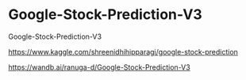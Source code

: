 # Google-Stock-Prediction-V3
Google-Stock-Prediction-V3

https://www.kaggle.com/shreenidhihipparagi/google-stock-prediction

https://wandb.ai/ranuga-d/Google-Stock-Prediction-V3
